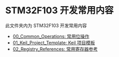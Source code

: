 # STM32F103 开发常用内容

此文件夹内为 STM32F103 开发常用内容

- [00_Common_Operations: 常用位操作](00_Common_Operations/)
- [01_Keil_Project_Template: Keil 项目模板](01_Keil_Project_Template/)
- [02_Registry_References: 常用寄存器参考](02_Registry_References/)
